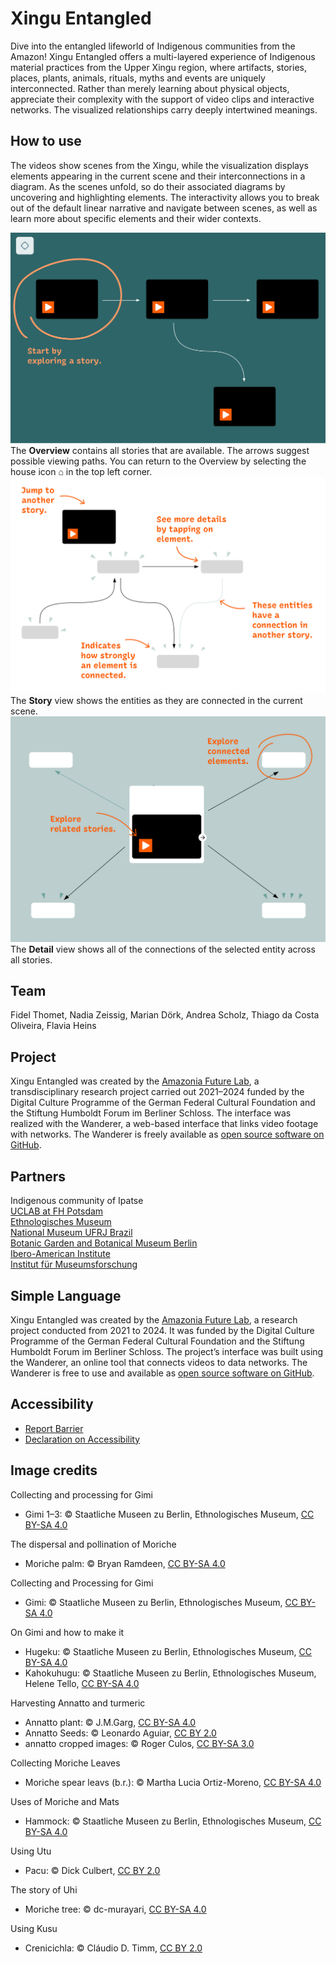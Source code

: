 # Xingu Entangled

Dive into the entangled lifeworld of Indigenous communities from the Amazon! Xingu Entangled offers a multi-layered experience of Indigenous material practices from the Upper Xingu region, where artifacts, stories, places, plants, animals, rituals, myths and events are uniquely interconnected. Rather than merely learning about physical objects, appreciate their complexity with the support of video clips and interactive networks. The visualized relationships carry deeply intertwined meanings. 

## How to use  
The videos show scenes from the Xingu, while the visualization displays elements appearing in the current scene and their interconnections in a diagram. As the scenes unfold, so do their associated diagrams by uncovering and highlighting elements. The interactivity allows you to break out of the default linear narrative and navigate between scenes, as well as learn more about specific elements and their wider contexts.  

![overview](overview_EN.png)  
The **Overview** contains all stories that are available. The arrows suggest possible viewing paths. You can return to the Overview by selecting the house icon ⌂ in the top left corner.  
![storyview](storyview_EN.png)  
The **Story** view shows the entities as they are connected in the current scene.  
![detailview](detailview_EN.png)  
The **Detail** view shows all of the connections of the selected entity across all stories.  

## Team  
Fidel Thomet, Nadia Zeissig, Marian Dörk, Andrea Scholz, Thiago da Costa Oliveira, Flavia Heins  

## Project
Xingu Entangled was created by the [Amazonia Future Lab](https://amazoniafuturelab.fh-potsdam.de), a transdisciplinary research project carried out 2021–2024 funded by the Digital Culture Programme of the German Federal Cultural Foundation and the Stiftung Humboldt Forum im Berliner Schloss. The interface was realized with the Wanderer, a web-based interface that links video footage with networks. The Wanderer is freely available as [open source software on GitHub](https://github.com/uclab-potsdam/wanderer).  

## Partners  
Indigenous community of Ipatse  
[UCLAB at FH Potsdam](https://uclab.fh-potsdam.de/)   
[Ethnologisches Museum](https://www.smb.museum/en/museums-institutions/ethnologisches-museum/home/)  
[National Museum UFRJ Brazil](https://www.museunacional.ufrj.br/)  
[Botanic Garden and Botanical Museum Berlin](https://www.bo.berlin/en)  
[Ibero-American Institute](https://www.iai.spk-berlin.de/en/home.html)  
[Institut für Museumsforschung](https://www.smb.museum/museen-einrichtungen/institut-fuer-museumsforschung/home/)  

## Simple Language
Xingu Entangled was created by the [Amazonia Future Lab](https://amazoniafuturelab.fh-potsdam.de), a research project conducted from 2021 to 2024. It was funded by the Digital Culture Programme of the German Federal Cultural Foundation and the Stiftung Humboldt Forum im Berliner Schloss. The project’s interface was built using the Wanderer, an online tool that connects videos to data networks. The Wanderer is free to use and available as [open source software on GitHub](https://github.com/uclab-potsdam/wanderer).

## Accessibility
- [Report Barrier](https://www.preussischer-kulturbesitz.de/en/services/report-barrier.html)
- [Declaration on Accessibility](https://www.preussischer-kulturbesitz.de/en/services/accessibility.html)

## Image credits  
Collecting and processing for Gimi  
- Gimi 1–3: © Staatliche Museen zu Berlin, Ethnologisches Museum, [CC BY-SA 4.0](https://creativecommons.org/licenses/by-nc/4.0/)  

The dispersal and pollination of Moriche  
- Moriche palm: © Bryan Ramdeen, [CC BY-SA 4.0](https://creativecommons.org/licenses/by-nc/4.0/)  

Collecting and Processing for Gimi
- Gimi: © Staatliche Museen zu Berlin, Ethnologisches Museum, [CC BY-SA 4.0](https://creativecommons.org/licenses/by-nc/4.0/)  

On Gimi and how to make it
- Hugeku: © Staatliche Museen zu Berlin, Ethnologisches Museum, [CC BY-SA 4.0](https://creativecommons.org/licenses/by-nc/4.0/)
- Kahokuhugu: © Staatliche Museen zu Berlin, Ethnologisches Museum, Helene Tello, [CC BY-SA 4.0](https://creativecommons.org/licenses/by-nc/4.0/)


Harvesting Annatto and turmeric
- Annatto plant: © J.M.Garg, [CC BY-SA 4.0](https://creativecommons.org/licenses/by-nc/4.0/)  
- Annatto Seeds: © Leonardo Aguiar, [CC BY 2.0](https://creativecommons.org/licenses/by/2.0/)  
- annatto cropped images: © Roger Culos, [CC BY-SA 3.0](https://creativecommons.org/licenses/by-sa/3.0/deed.en)  

Collecting Moriche Leaves
- Moriche spear leavs (b.r.): © Martha Lucia Ortiz-Moreno, [CC BY-SA 4.0](https://creativecommons.org/licenses/by-nc/4.0/)  

Uses of Moriche and Mats
- Hammock: © Staatliche Museen zu Berlin, Ethnologisches Museum, [CC BY-SA 4.0](https://creativecommons.org/licenses/by-nc/4.0/)  

Using Utu
- Pacu: © Dick Culbert, [CC BY 2.0](https://creativecommons.org/licenses/by/2.0/)  

The story of Uhi
- Moriche tree: © dc-murayari, [CC BY-SA 4.0](https://creativecommons.org/licenses/by-nc/4.0/)  

Using Kusu
- Crenicichla: © Cláudio D. Timm, [CC BY 2.0](https://creativecommons.org/licenses/by/2.0/)  
